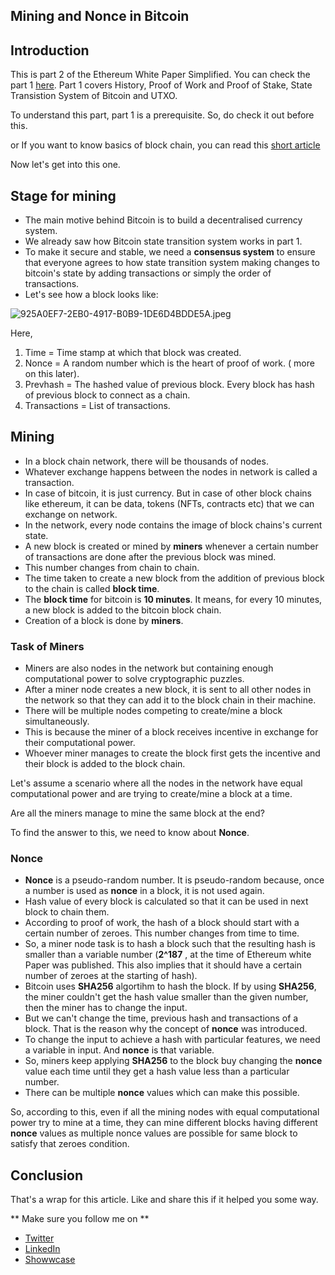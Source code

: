 ## Mining and Nonce in Bitcoin

## Introduction

This is part 2 of the Ethereum White Paper Simplified. You can check the part 1 [here](https://vchiranjeeviak.hashnode.dev/introduction-to-bitcoin). Part 1 covers History, Proof of Work and Proof of Stake, State Transistion System of Bitcoin and UTXO.

To understand this part, part 1 is a prerequisite.  So, do check it out before this.

or If you want to know basics of block chain, you can read this [short article](https://vchiranjeeviak.hashnode.dev/what-is-block-chain)

Now let's get into this one.

## Stage for mining

- The main motive behind Bitcoin is to build a decentralised currency system.
- We already saw how Bitcoin state transition system works in part 1.
- To make it secure and stable, we need a **consensus system** to ensure that everyone agrees to how state transition system making changes to bitcoin's state by adding transactions or simply the order of transactions.
- Let's see how a block looks like:


![925A0EF7-2EB0-4917-B0B9-1DE6D4BDDE5A.jpeg](https://cdn.hashnode.com/res/hashnode/image/upload/v1648828087551/StZUChYyx.jpeg)

Here,

1. Time = Time stamp at which that block was created.
2. Nonce = A random number which is the heart of proof of work. ( more on this later).
3. Prevhash = The hashed value of previous block. Every block has hash of previous block to connect as a chain.
4. Transactions = List of transactions.

## Mining

- In a block chain network, there will be thousands of nodes.
- Whatever exchange happens between the nodes in network is called a transaction.
- In case of bitcoin, it is just currency. But in case of other block chains like ethereum, it can be data, tokens (NFTs, contracts etc) that we can exchange on network.
- In the network, every node contains the image of block chains's current state.
- A new block is created or mined by **miners** whenever a certain number of transactions are done after the previous block was mined.
- This number changes from chain to chain.
- The time taken to create a new block from the addition of previous block to the chain is called **block time**.
- The **block time** for bitcoin is **10 minutes**. It means, for every 10 minutes, a new block is added to the bitcoin block chain.
- Creation of a block is done by **miners**.

### Task of Miners

- Miners are also nodes in the network but containing enough computational power to solve cryptographic puzzles.
- After a miner node creates a new block, it is sent to all other nodes in the network so that they can add it to the block chain in their machine.
- There will be multiple nodes competing to create/mine a block simultaneously.
- This is because the miner of a block receives incentive in exchange for their computational power.
- Whoever miner manages to create the block first gets the incentive and their block is added to the block chain.

Let's assume a scenario where all the nodes in the network have equal computational power and are trying to create/mine a block at a time.

Are all the miners manage to mine the same block at the end?

To find the answer to this, we need to know about **Nonce**.

### Nonce

- **Nonce** is a pseudo-random number. It is pseudo-random because, once a number is used as **nonce** in a block, it is not used again.
- Hash value of every block is calculated so that it can be used in next block to chain them.
- According to proof of work, the hash of a block should start with a certain number of zeroes. This number changes from time to time.
- So, a miner node task is to hash a block such that the resulting hash is smaller than a variable number  (**2^187** , at the time of Ethereum white Paper was published. This also implies that it should have a certain number of zeroes at the starting of hash).
- Bitcoin uses **SHA256** algortihm to hash the block. If by using **SHA256**, the miner couldn't get the hash value smaller than the given number, then the miner has to change the input.
- But we can't change the time, previous hash and transactions of a block. That is the reason why the concept of **nonce** was introduced.
- To change the input to achieve a hash with particular features, we need a variable in input. And **nonce** is that variable.
- So, miners keep applying **SHA256** to the block buy changing the **nonce** value each time until they get a hash value less than a particular number.
- There can be multiple **nonce** values which can make this possible.

So, according to this, even if all the mining nodes with equal computational power try to mine at a time, they can mine different blocks having different **nonce** values as multiple nonce values are possible for same block to satisfy that zeroes condition.

## Conclusion 

That's a wrap for this article. Like and share this if it helped you some way.

** Make sure you follow me on **
- [Twitter](https://twitter.com/VChiranjeeviAK)
- [LinkedIn](https://www.linkedin.com/in/chiranjeevi-tirunagari-685459191/)
- [Showwcase](https://www.showwcase.com/vchiranjeeviak)